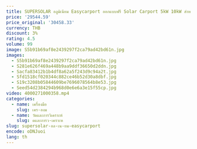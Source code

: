 ```yaml
---
title: SUPERSOLAR อลูมิเนียม Easycarport ออกแบบฟรี Solar Carport 5kW 10kW สําหรับรถยนต์ 1 หรือ 2 คัน
price: '29544.59'
price_original: '30458.33'
currency: THB
discount: 3%
rating: 4.5
volume: 99
image: S5b91b69af8e2439297f2ca79ad42bd61n.jpg
images:
  - S5b91b69af8e2439297f2ca79ad42bd61n.jpg
  - S281e626f469a448b9aa9ddf36650d2ddn.jpg
  - Sacfa83412b1b4df8a62a5f243d9c94a2t.jpg
  - Sfd1518cf020344c882ce46b52d30a8dbf.jpg
  - S19c3208b05844609be7696078564b8e53.jpg
  - Seed54d2384294b968d0e6e6a3e15f55cp.jpg
video: 4000271000358.mp4
categories:
  - name: เครื่องมือ
    slug: เคร-องม
  - name: วัดและการวิเคราะห์
    slug: ดและการว-เคราะห
slug: supersolar-อล-เน-ยม-easycarport
encode: oDNJuoi
lang: th
---
```

  